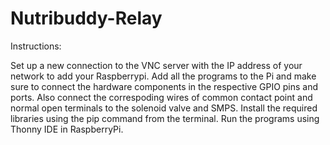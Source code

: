 # Nutribuddy-Relay

Instructions:

Set up a new connection to the VNC server with the IP address of your network to add your Raspberrypi.
Add all the programs to the Pi and make sure to connect the hardware components in the respective GPIO pins and ports.
Also connect the correspoding wires of common contact point and normal open terminals to the solenoid valve and SMPS.
Install the required libraries using the pip command from the terminal.
Run the programs using Thonny IDE in RaspberryPi.
